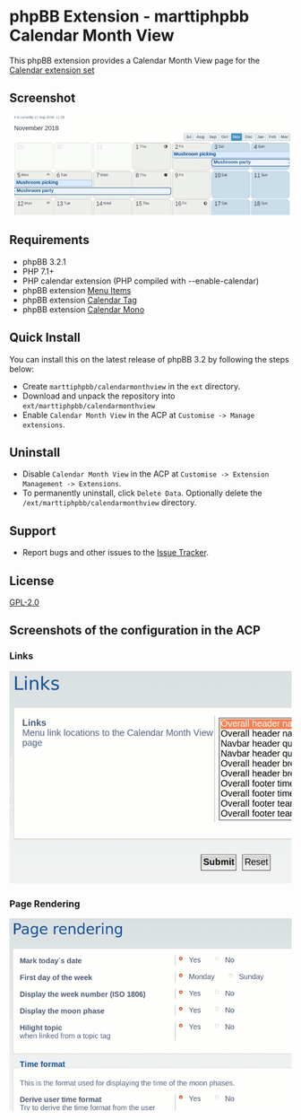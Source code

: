 # phpBB Extension - marttiphpbb Calendar Month View

This phpBB extension provides a Calendar Month View page for the [Calendar extension set](https://github.com/marttiphpbb/phpbb-ext-calendarmono)

## Screenshot

![Calendar page](doc/calendar.png)

## Requirements

* phpBB 3.2.1
* PHP 7.1+
* PHP calendar extension (PHP compiled with --enable-calendar)
* phpBB extension [Menu Items](https://github.com/marttiphpbb/phpbb-ext-menuitems)
* phpBB extension [Calendar Tag](https://github.com/marttiphpbb/phpbb-ext-calendartag)
* phpBB extension [Calendar Mono](https://github.com/marttiphpbb/phpbb-ext-calendarmono)

## Quick Install

You can install this on the latest release of phpBB 3.2 by following the steps below:

* Create `marttiphpbb/calendarmonthview` in the `ext` directory.
* Download and unpack the repository into `ext/marttiphpbb/calendarmonthview`
* Enable `Calendar Month View` in the ACP at `Customise -> Manage extensions`.

## Uninstall

* Disable `Calendar Month View` in the ACP at `Customise -> Extension Management -> Extensions`.
* To permanently uninstall, click `Delete Data`. Optionally delete the `/ext/marttiphpbb/calendarmonthview` directory.

## Support

* Report bugs and other issues to the [Issue Tracker](https://github.com/marttiphpbb/phpbb-ext-calendarmonthview/issues).

## License

[GPL-2.0](license.txt)

## Screenshots of the configuration in the ACP

### Links

![ACP Links](doc/acp_links.png)

### Page Rendering

![ACP Page Rendering](doc/acp_page.png)
